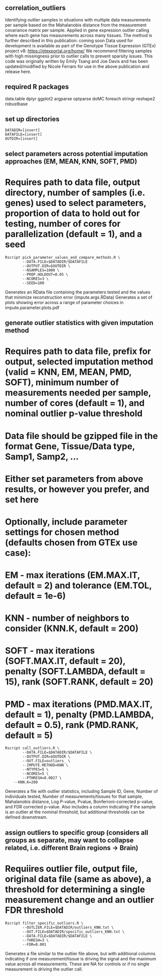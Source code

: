 ## correlation_outliers
Identifying outlier samples in situations with multiple data measurements per sample based on the Mahalanobis distance from the measurement covariance matrix per sample. Applied in gene expression outlier calling where each gene has measurements across many tissues.
The method is further described in this publication: coming soon
Data used for development is available as part of the Genotype Tissue Expression (GTEx) project v8: https://gtexportal.org/home/
We recommend filtering samples with high missingness prior to outlier calls to prevent sparsity issues.
This code was originally written by Emily Tsang and Joe Davis and has been updated/modified by Nicole Ferraro for use in the above publication and release here.

## required R packages
data.table
dplyr
ggplot2
argparse
optparse
doMC
foreach
stringr
reshape2
robustbase

## set up directories
```
DATADIR=[insert]
DATAFILE=[insert]
OUTDIR=[insert]
```

## select parameters across potential imputation approaches (EM, MEAN, KNN, SOFT, PMD)
# Requires path to data file, output directory, number of samples (i.e. genes) used to select parameters, proportion of data to hold out for testing, number of cores for parallelization (default = 1), and a seed
```
Rscript pick_parameter_values_and_compare_methods.R \
        --DATA.FILE=$DATADIR/$DATAFILE
        --OUTPUT.DIR=$OUTDIR \
        --NSAMPLES=1000 \
        --PROP.HOLDOUT=0.05 \
        --NCORES=3 \
        --SEED=100
```
Generates an RData file containing the parameters tested and the values that minimize reconstruction error (impute.args.RData)
Generates a set of plots showing error across a range of parameter choices in impute.parameter.plots.pdf

## generate outlier statistics with given imputation method
# Requires path to data file, prefix for output, selected imputation method (valid = KNN, EM, MEAN, PMD, SOFT), minimum number of measurements needed per sample, number of cores (default = 1), and nominal outlier p-value threshold
# Data file should be gzipped file in the format Gene, Tissue/Data type, Samp1, Samp2, ...
# Either set parameters from above results, or however you prefer, and set here
# Optionally, include parameter settings for chosen method (defaults chosen from GTEx use case):
#	EM - max iterations (EM.MAX.IT, default = 2) and tolerance (EM.TOL, default = 1e-6)
#	KNN - number of neighbors to consider (KNN.K, default = 200)
#	SOFT - max iterations (SOFT.MAX.IT, default = 20), penalty (SOFT.LAMBDA, default = 15), rank (SOFT.RANK, default = 20)
# 	PMD - max iterations (PMD.MAX.IT, default = 1), penalty (PMD.LAMBDA, default = 0.5), rank (PMD.RANK, default = 5)
```
Rscript call_outliers.R \
        --DATA.FILE=$DATADIR/$DATAFILE \
        --OUTPUT.DIR=$OUTDIR \
        --OUT.FILE=outliers_ \
        --IMPUTE.METHOD=KNN \
        --NTYPES=5 \
        --NCORES=5 \
        --PTHRESH=0.0027 \
	--KNN.K=200
```
Generates a file with outlier statistics, including Sample ID, Gene, Number of individuals tested, Number of measurements/tissues for that sample, Mahalanobis distance, Log P-value, Pvalue, Bonferroni-corrected p-value, and FDR corrected p-value. Also includes a column indicating if the sample is an outlier at the nominal threshold, but additional thresholds can be defined downstream.

## assign outliers to specific group (considers all groups as separate, may want to collapse related, i.e. different Brain regions -> Brain)
# Requiires outlier file, output file, original data file (same as above), a threshold for determining a single measurement change and an outlier FDR threshold
```
Rscript filter_specific_outliers.R \
        --OUTLIER.FILE=$DATADIR/outliers_KNN.txt \
        --OUT.FILE=$DATADIR/specific_outliers_KNN.txt \
        --DATA.FILE=$DATADIR/$DATAFILE \
        --THRESH=3 \
        --FDR=0.001
```
Generates a file similar to the outlier file above, but with additional columns indicating if one measurement/tissue is driving the signal and the maximum value across all measurements. These are NA for controls or if no single measurement is driving the outlier call.
